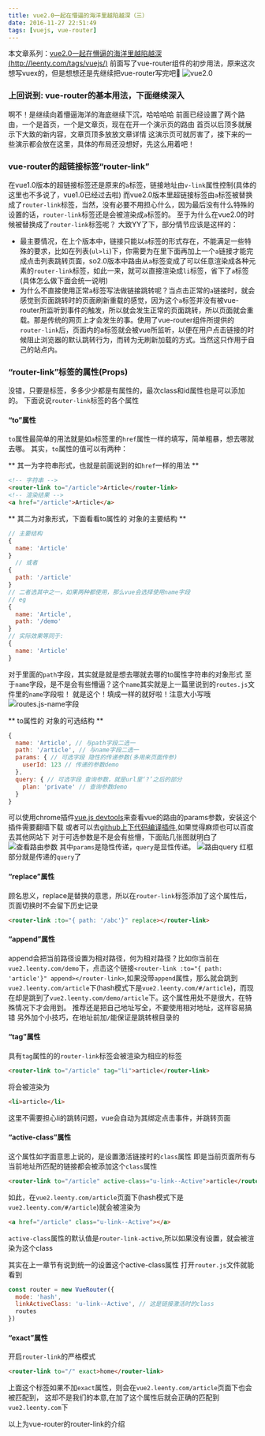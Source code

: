 ```yaml
---
title: vue2.0一起在懵逼的海洋里越陷越深（三）
date: 2016-11-27 22:51:49
tags: [vuejs, vue-router]
---
```

<!-- [](https://chrome.google.com/webstore/detail/markdown-here/elifhakcjgalahccnjkneoccemfahfoa/related) -->
本文章系列：[vue2.0一起在懵逼的海洋里越陷越深 (http://leenty.com/tags/vuejs/)](http://leenty.com/tags/vuejs/)
前面写了vue-router组件的初步用法，原来这次想写vuex的，但是想想还是先继续把vue-router写完吧🤔
![vue2.0](/img/vue/chiss.jpg)

### 上回说到: vue-router的基本用法，下面继续深入
啊不！是继续向着懵逼海洋的海底继续下沉，哈哈哈哈
前面已经设置了两个路由，一个是首页，一个是文章页，现在在开一个演示页的路由
首页以后顶多就展示下大致的新内容，文章页顶多放放文章详情
这演示页可就厉害了，接下来的一些演示都会放在这里，具体的布局还没想好，先这么用着吧！

### vue-router的超链接标签“router-link”
在vue1.0版本的超链接标签还是原来的`a`标签，链接地址由`v-link`属性控制(具体的这里也不多说了，vue1.0已经过去啦)
而vue2.0版本里超链接标签由`a`标签被替换成了`router-link`标签，当然，没有必要不用担心什么，因为最后没有什么特殊的设置的话，`router-link`标签还是会被渲染成`a`标签的。
至于为什么在vue2.0的时候被替换成了`router-link`标签呢？
大致YY了下，部分情节应该是这样的：

* 最主要情况，在上个版本中，链接只能以`a`标签的形式存在，不能满足一些特殊的要求，比如在列表(`ul>li`)下，你需要为在里下面再加上一个`a`链接才能完成点击列表跳转页面，so2.0版本中路由从`a`标签变成了可以任意渲染成各种元素的`router-link`标签，如此一来，就可以直接渲染成`li`标签，省下了`a`标签(具体怎么做下面会统一说明)
* 为什么不直接使用正常`a`标签写法做链接跳转呢？当点击正常的`a`链接时，就会感觉到页面跳转时的页面刷新重载的感觉，因为这个`a`标签并没有被vue-router所监听到事件的触发，所以就会发生正常的页面跳转，所以页面就会重载。那是传统的网页上才会发生的事。使用了vue-router组件所提供的`router-link`后，页面内的a标签就会被vue所监听，以便在用户点击链接的时候阻止浏览器的默认跳转行为，而转为无刷新加载的方式。当然这只作用于自己的站点内。

### “router-link”标签的属性(Props)
没错，只要是标签，多多少少都是有属性的，最次class和id属性也是可以添加的。
下面说说`router-link`标签的各个属性

#### “to”属性
`to`属性最简单的用法就是如`a`标签里的`href`属性一样的填写，简单粗暴，想去哪就去哪。
其实，`to`属性的值可以有两种：

** 其一为字符串形式，也就是前面说到的如`href`一样的用法 **
```html
<!-- 字符串 -->
<router-link to="/article">Article</router-link>
<!-- 渲染结果 -->
<a href="/article">Article</a>
```

** 其二为对象形式，下面看看to属性的 对象的主要结构 **
```js
// 主要结构
{
  name: 'Article'
}
  // 或者
{
  path: '/article'
}
// 二者选其中之一，如果两种都使用，那么vue会选择使用name字段
// eg
{
  name: 'Article',
  path: '/demo'
}
// 实际效果等同于:
{
  name: 'Article'
}
```
对于里面的`path`字段，其实就是就是想去哪就去哪的to属性字符串的对象形式
至于`name`字段，是不是会有些懵逼？这个`name`其实就是上一篇里说到的`routes.js`文件里的`name`字段啦！
就是这个！填成一样的就好啦！注意大小写哦
![routes.js-name字段](/img/vue/name-routes.js.png)

** to属性的 对象的可选结构 **
```js
{
  name: 'Article', // 与path字段二选一
  path: '/article', // 与name字段二选一
  params: { // 可选字段 隐性的传递参数(多用来页面传参)
    userId: 123 // 传递的参数demo
  },
  query: { // 可选字段 查询参数，就是url里‘?’之后的部分
    plan: 'private' // 查询参数demo
  }
}
```
可以使用chrome插件[vue.js devtools](https://chrome.google.com/webstore/detail/nhdogjmejiglipccpnnnanhbledajbpd)来查看vue的路由的params参数，安装这个插件需要翻墙下载
或者可以去[github上下代码编译插件](https://github.com/vuejs/vue-devtools),如果觉得麻烦也可以百度去其他网站下
对于可选参数是不是会有些懵，下面贴几张图就明白了
![查看路由参数](/img/vue/show-router-param.png)
其中`params`是隐性传递，`query`是显性传递。
![路由query](/img/vue/router-query.png)
红框部分就是传递的`query`了

#### “replace”属性
顾名思义，replace是替换的意思，所以在`router-link`标签添加了这个属性后，页面切换时不会留下历史记录
```html
<router-link :to="{ path: '/abc'}" replace></router-link>
```

#### “append”属性
append会把当前路径设置为相对路径，何为相对路径？比如你当前在`vue2.leenty.com/demo`下，点击这个链接`<router-link :to="{ path: 'article'}" append></router-link>`,如果没带`append`属性，那么就会跳到`vue2.leenty.com/article`下(hash模式下是`vue2.leenty.com/#/article`)，而现在却是跳到了`vue2.leenty.com/demo/article`下。这个属性用处不是很大，在特殊情况下才会用到。
推荐还是把自己地址写全，不要使用相对地址，这样容易搞错
另外加个小技巧，在地址前加`/`能保证是跳转根目录的

#### “tag”属性
具有`tag`属性的的`router-link`标签会被渲染为相应的标签
```html
<router-link to="/article" tag="li">article</router-link>
```
将会被渲染为
```html
<li>article</li>
```
这里不需要担心li的跳转问题，vue会自动为其绑定点击事件，并跳转页面

#### “active-class”属性
这个属性如字面意思上说的，是设置激活链接时的`class`属性
即是当前页面所有与当前地址所匹配的链接都会被添加这个`class`属性
```html
<router-link to="/article" active-class="u-link--Active">article</router-link>
```
如此，在`vue2.leenty.com/article`页面下(hash模式下是`vue2.leenty.com/#/article`)就会被渲染为
```html
<a href="/article" class="u-link--Active"></a>
```
`active-class`属性的默认值是`router-link-active`,所以如果没有设置，就会被渲染为这个class

其实在上一章节有说到统一的设置这个active-class属性
打开`router.js`文件就能看到
```js
const router = new VueRouter({
  mode: 'hash',
  linkActiveClass: 'u-link--Active', // 这是链接激活时的class
  routes
})
```

#### “exact”属性
开启`router-link`的严格模式
```html
<router-link to="/" exact>home</router-link>
```
上面这个标签如果不加`exact`属性，则会在`vue2.leenty.com/article`页面下也会被匹配到，
这却不是我们的本意,在加了这个属性后就会正确的匹配到`vue2.leenty.com`下

以上为vue-router的router-link的介绍
